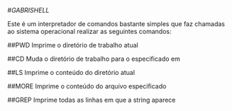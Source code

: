 #*GABRISHELL*

Este é um interpretador de comandos bastante simples que faz chamadas ao sistema operacional realizar as seguintes comandos:

##PWD
Imprime o diretório de trabalho atual

##CD <caminho>
Muda o diretório de trabalho para o especificado em <caminho>

##LS
Imprime o conteúdo do diretório atual

##MORE <arquivo>
Imprime o conteúdo do arquivo especificado

##GREP <item>
Imprime todas as linhas em que a string <item> aparece



